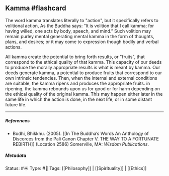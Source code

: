 ## Kamma  #flashcard 

The word kamma translates literally to "action", but it specifically refers to volitional action, As the Buddha says: “It is volition that I call kamma; for having willed, one acts by body, speech, and mind.” Such volition may remain purley mental generating mental kamma in the form of thoughts, plans, and desires; or it may come to expression though bodily and verbal actions. 

All kamma create the potential to bring forth results, or "fruits", that correspond to the ethical quality of that kamma. This capacity of our deeds to produce the morally appropriate results is what is meant by kamma. Our deeds generate kamma, a potential to produce fruits that correspond to our own intrinsic tendencies. Then, when the internal and external conditions are suitable, the kamma ripens and produces the appropriate fruits. in ripening, the kamma rebounds upon us for good or for harm depending on the ethical quality of the original kamma. This may happen either later in the same life in which the action is done, in the next life, or in some distant future life. 

___

##### References
 
 - Bodhi, Bhikkhu. (2005). [[In The Buddha’s Words An Anthology of Discorces from the Pali Canon Chapter V. THE WAY TO A FORTUNATE REBIRTH]] (Location 2586) Somerville, MA: _Wisdom Publications_.

##### Metadata
Status: #☀️ 
Type: #🔵 
Tags: [[Philosophy]] | [[Spirituality]] | [[Ethics]] 